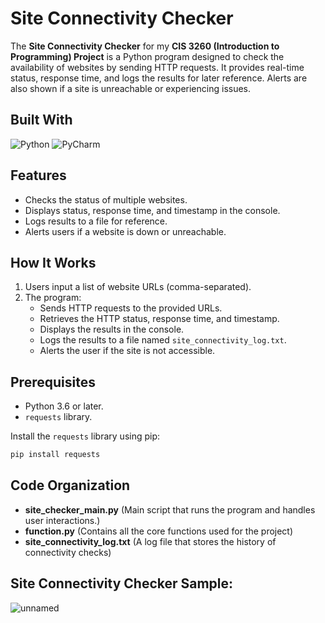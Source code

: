 # Site Connectivity Checker

The **Site Connectivity Checker** for my **CIS 3260 (Introduction to Programming) Project** is a Python program designed to check the availability of websites by sending HTTP requests. It provides real-time status, response time, and logs the results for later reference. Alerts are also shown if a site is unreachable or experiencing issues.

## Built With
![Python](https://img.shields.io/badge/Python-3.x-blue.svg)
![PyCharm](https://img.shields.io/badge/IDE-PyCharm-green.svg)

## Features
- Checks the status of multiple websites.
- Displays status, response time, and timestamp in the console.
- Logs results to a file for reference.
- Alerts users if a website is down or unreachable.

## How It Works
1. Users input a list of website URLs (comma-separated).
2. The program:
   - Sends HTTP requests to the provided URLs.
   - Retrieves the HTTP status, response time, and timestamp.
   - Displays the results in the console.
   - Logs the results to a file named `site_connectivity_log.txt`.
   - Alerts the user if the site is not accessible.

## Prerequisites
- Python 3.6 or later.
- `requests` library.

Install the `requests` library using pip:
```bash
pip install requests
```

## Code Organization 
- **site_checker_main.py** (Main script that runs the program and handles user interactions.)
- **function.py** (Contains all the core functions used for the project)
- **site_connectivity_log.txt** (A log file that stores the history of connectivity checks)

## Site Connectivity Checker Sample:
![unnamed](https://github.com/user-attachments/assets/652afd57-3b69-4d88-b490-c86665ad04dc)

